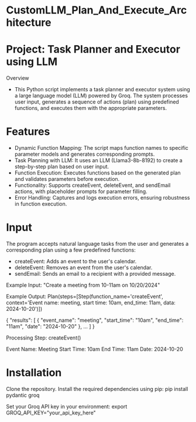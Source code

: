 # CustomLLM_Plan_And_Execute_Architecture

# Project: Task Planner and Executor using LLM
Overview
- This Python script implements a task planner and executor system using a large language model (LLM) powered by Groq. The system processes user input, generates a sequence of actions (plan) using predefined functions, and executes them with the appropriate parameters.

# Features
- Dynamic Function Mapping: The script maps function names to specific parameter models and generates corresponding prompts.
- Task Planning with LLM: It uses an LLM (Llama3-8b-8192) to create a step-by-step plan based on user input.
- Function Execution: Executes functions based on the generated plan and validates parameters before execution.
- Functionality: Supports createEvent, deleteEvent, and sendEmail actions, with placeholder prompts for parameter filling.
- Error Handling: Captures and logs execution errors, ensuring robustness in function execution.

# Input
The program accepts natural language tasks from the user and generates a corresponding plan using a few predefined functions:

- createEvent: Adds an event to the user's calendar.
- deleteEvent: Removes an event from the user's calendar.
- sendEmail: Sends an email to a recipient with a provided message.

Example Input:
"Create a meeting from 10-11am on 10/20/2024"

Example Output:
Plan(steps=[Step(function_name='createEvent', context='Event name: meeting, start time: 10am, end_time: 11am, data: 2024-10-20')])

{
  "results": [
    {
      "event_name": "meeting",
      "start_time": "10am",
      "end_time": "11am",
      "date": "2024-10-20"
    },
    ...
  ]
}

Processing Step: createEvent()

Event Name: Meeting
Start Time: 10am
End Time: 11am
Date: 2024-10-20

# Installation
Clone the repository.
Install the required dependencies using pip:
pip install pydantic groq

Set your Groq API key in your environment:
export GROQ_API_KEY="your_api_key_here"
